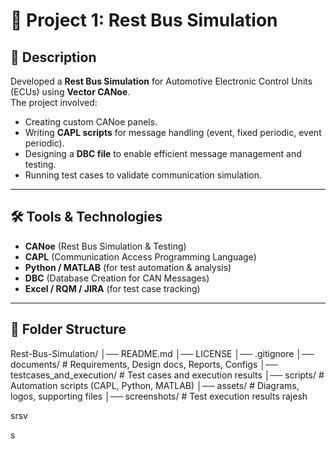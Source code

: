 # 🚗 Project 1: Rest Bus Simulation

## 📌 Description
Developed a **Rest Bus Simulation** for Automotive Electronic Control Units (ECUs) using **Vector CANoe**.  
The project involved:
- Creating custom CANoe panels.
- Writing **CAPL scripts** for message handling (event, fixed periodic, event periodic).
- Designing a **DBC file** to enable efficient message management and testing.
- Running test cases to validate communication simulation.

---

## 🛠 Tools & Technologies
- **CANoe** (Rest Bus Simulation & Testing)
- **CAPL** (Communication Access Programming Language)
- **Python / MATLAB** (for test automation & analysis)
- **DBC** (Database Creation for CAN Messages)
- **Excel / RQM / JIRA** (for test case tracking)

---

## 📂 Folder Structure
Rest-Bus-Simulation/
│── README.md
│── LICENSE
│── .gitignore
│── documents/ # Requirements, Design docs, Reports, Configs
│── testcases_and_execution/ # Test cases and execution results
│── scripts/ # Automation scripts (CAPL, Python, MATLAB)
│── assets/ # Diagrams, logos, supporting files
│── screenshots/ # Test execution results rajesh



srsv



s